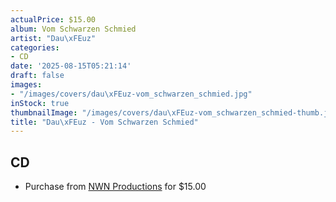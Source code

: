 ```yaml
---
actualPrice: $15.00
album: Vom Schwarzen Schmied
artist: "Dau\xFEuz"
categories:
- CD
date: '2025-08-15T05:21:14'
draft: false
images:
- "/images/covers/dau\xFEuz-vom_schwarzen_schmied.jpg"
inStock: true
thumbnailImage: "/images/covers/dau\xFEuz-vom_schwarzen_schmied-thumb.jpg"
title: "Dau\xFEuz - Vom Schwarzen Schmied"
---
```


## CD
* Purchase from [NWN Productions](http://shop.nwnprod.com/index.php?route=product/product&path=93&product_id=60612&sort=pd.name&order=ASC) for $15.00
